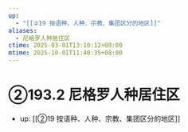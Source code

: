 ```yaml
---
up:
  - "[[②19 按语种、人种、宗教、集团区分的地区]]"
aliases:
  - 尼格罗人种居住区
ctime: 2025-03-01T13:10:12+08:00
mtime: 2025-10-01T11:40:35+08:00
---
```


# ②193.2 尼格罗人种居住区

- up: [[②19 按语种、人种、宗教、集团区分的地区]]
